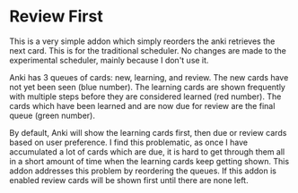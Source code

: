 Review First
============

This is a very simple addon which simply reorders the anki retrieves the next card. This is for the traditional scheduler.
No changes are made to the experimental scheduler, mainly because I don't use it.

Anki has 3 queues of cards: new, learning, and review. The new cards have not yet been seen (blue number). The learning cards
are shown frequently with multiple steps before they are considered learned (red number). The cards which have been learned
and are now due for review are the final queue (green number).

By default, Anki will show the learning cards first, then due or review cards based on user preference. I find this problematic,
as once I have accumulated a lot of cards which are due, it is hard to get through them all in a short amount of time
when the learning cards keep getting shown. This addon addresses this problem by reordering the queues. If this addon is enabled
review cards will be shown first until there are none left.